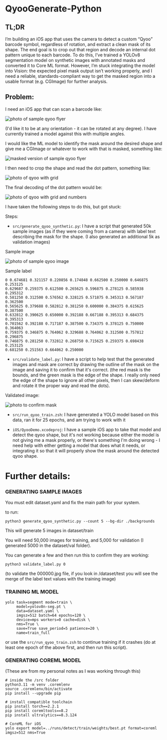 # QyooGenerate-Python

## TL;DR

I’m building an iOS app that uses the camera to detect a custom “Qyoo” barcode symbol, regardless of rotation, and extract a clean mask of its shape. The end goal is to crop out that region and decode an internal dot pattern unique to each barcode. To do this, I’ve trained a YOLOv8 segmentation model on synthetic images with annotated masks and converted it to Core ML format. However, I’m stuck integrating the model into Vision: the expected pixel mask output isn’t working properly, and I need a reliable, standards-compliant way to get the masked region into a usable format (e.g. CGImage) for further analysis.

## Problem:

I need an iOS app that can scan a barcode like:

![photo of sample qyoo flyer](samples/1.jpg?raw=true)

(I'd like it to be at any orientation - it can be rotated at any degree). I have currently trained a model against this with multiple angles.

I would like the ML model to identify the mask around the desired shape and give me a CGImage or whatever to work with that is masked, something like:

 ![masked version of sample qyoo flyer](samples/2.jpg?raw=true)

I then need to crop the shape and read the dot pattern, something like:

 ![photo of qyoo with grid](samples/3.jpg?raw=true)


The final decoding of the dot pattern would be: 

![photo of qyoo with grid and numbers](samples/4.jpg?raw=true)

I have taken the following steps to do this, but got stuck:

Steps:

- `src/generate_qyoo_synthetic.py`: I have a script that generated 50k sample images (as if they were coming from a camera) with label text describing the mask for the shape. (I also generated an additional 5k as validation images)

Sample image

![photo of sample qyoo image](samples/000004.jpg?raw=true)

Sample label

```
0 0.674681 0.321157 0.220856 0.174848 0.662500 0.250000 0.646875 0.253125 
0.629687 0.259375 0.612500 0.265625 0.596875 0.278125 0.585938 0.295312 
0.581250 0.312500 0.576562 0.328125 0.571875 0.345313 0.567187 0.362500 
0.565625 0.379688 0.582812 0.381250 0.600000 0.384375 0.615625 0.387500 
0.632812 0.390625 0.650000 0.392188 0.667188 0.395313 0.684375 0.395313 
0.701562 0.392188 0.717187 0.387500 0.734375 0.378125 0.750000 0.364063 
0.759375 0.346875 0.764062 0.329688 0.764062 0.312500 0.757812 0.296875 
0.746875 0.281250 0.732812 0.268750 0.715625 0.259375 0.698438 0.253125 
0.681250 0.251563 0.664062 0.250000
```

- `src/validate_label.py`: I have a script to help test that the generated images and mask are correct by drawing the outline of the mask on the image and saving it to confirm that it's correct. (the red mask is the bounds, and the green mask is the edge of the shape. I really only need the edge of the shape to ignore all other pixels, then I can skew/deform and rotate it the proper way and read the dots).

Validated image:

![photo to confirm mask](samples/000004_vis.jpg?raw=true)

- `src/run_qyoo_train.zsh`: I have generated a YOLO model based on this data, ran it for 25 epochs, and am trying to work with it

- `iOS/QyooDemo.xcodeproj`: I have a sample iOS app to take that model and detect the qyoo shape, but it's not working because either the model is not giving me a mask properly, or there's something I'm doing wrong - I need help with either getting a model that does what it needs, or integrating it so that it will properly show the mask around the detected qyoo shape.

# Further details:

### GENERATING SAMPLE IMAGES

You must edit dataset.yaml and fix the main path for your system.

to run:

`python3 generate_qyoo_synthetic.py --count 5 --bg-dir ./backgrounds`

This will generate 5 images in dataset/train

You will need 50,000 images for training, and 5,000 for validation (I generated 5000 in the dataset/val folder).

You can generate a few and then run this to confirm they are working:

`python3 validate_label.py 0`

(to validate the 000000.jpg file, if you look in /dataset/test you will see the merge of the label text values with the training image)

### TRAINING ML MODEL

```
yolo task=segment mode=train \
     model=yolov8n-seg.pt \
     data=dataset.yaml \
     imgsz=512 batch=64 epochs=120 \
     device=mps workers=0 cache=disk \
     nms=True \
     save=True save_period=5 patience=20 \
     name=train_full
```

or use the `src/run_qyoo_train.zsh` to continue training if it crashes (do at least one epoch of the above first, and then run this script).

### GENERATING COREML MODEL

(These are from my personal notes as I was working through this)

```
# inside the /src folder
python3.11 -m venv .coremlenv
source .coremlenv/bin/activate
pip install --upgrade pip

# install compatible toolchain
pip install torch==2.2.1
pip install coremltools==8.2
pip install ultralytics==8.3.124

# CoreML for iOS
yolo export model=../runs/detect/train/weights/best.pt format=coreml imgsz=512 nms=True

```